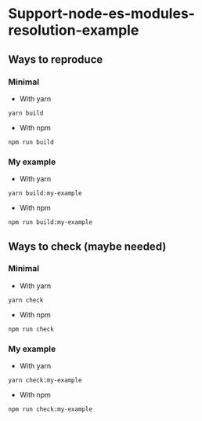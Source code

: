 # Support-node-es-modules-resolution-example

## Ways to reproduce
### Minimal
* With yarn
```
yarn build
```

* With npm
```
npm run build
```

### My example
* With yarn
```
yarn build:my-example
```

* With npm
```
npm run build:my-example
```

## Ways to check (maybe needed)
### Minimal
* With yarn
```
yarn check
```

* With npm
```
npm run check
```

### My example
* With yarn
```
yarn check:my-example
```

* With npm
```
npm run check:my-example
```
